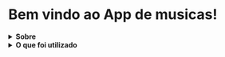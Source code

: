 <h1> Bem vindo ao App de musicas! </h1>

<details>
<summary><strong>Sobre</strong></summary><br>

A aplicação permite que o usuário faça login e pesquise pelos seus artista favoritos,selecionando o album desejado é possivel ouvir,favoritar e desfavoritar qualquer musica.
Ainda é possível acessar a página de perfil com as informações do usuário,como nome e email, e a página de favoritos com todas as musicas já favoritadas.
Possuí suporte para mobile e PC


Caso deseje experimentar a aplicação esta disponível no seguinte link:
<br>
``` https://app-de-musica.herokuapp.com/ ```
</details>

<details>
<summary><strong>O que foi utilizado</strong></summary><br>

Para esta aplicação foram utilizadas:

- React
  - useState
  - useEffect
  - Route
  - BrowserRouter
- JavaScript
- CSS
- HTML
- Consultas em APIs
  
</details>
